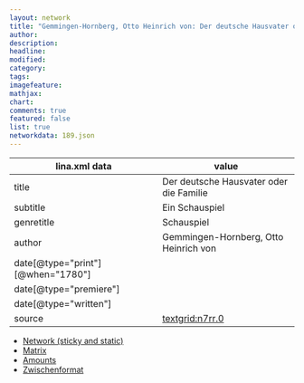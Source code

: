 ```yaml
---
layout: network
title: "Gemmingen-Hornberg, Otto Heinrich von: Der deutsche Hausvater oder die Familie (1780)"
author:
description:
headline:
modified:
category:
tags:
imagefeature: 
mathjax: 
chart: 
comments: true
featured: false
list: true
networkdata: 189.json
---
```

lina.xml data  | value
------------- | -------------
title|Der deutsche Hausvater oder die Familie
subtitle|Ein Schauspiel
genretitle|Schauspiel
author|Gemmingen-Hornberg, Otto Heinrich von
date[@type="print"][@when="1780"]|
date[@type="premiere"]|
date[@type="written"]|
source|[textgrid:n7rr.0](https://textgridlab.org/1.0/tgcrud-public/rest/textgrid:n7rr.0/data)



* [Network (sticky and static)](/network189)
* [Matrix](/matrix189)
* [Amounts](/amount189)
* [Zwischenformat](/lina189 )
